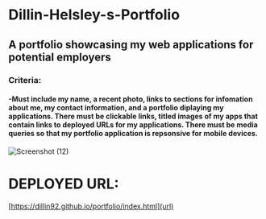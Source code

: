 # Dillin-Helsley-s-Portfolio

## A portfolio showcasing my web applications for potential employers

### Criteria:
#### -Must include my name, a recent photo, links to sections for infomation about me, my contact information, and a portfolio diplaying my applications. There must be clickable links, titled images of my apps that contain links to deployed URLs for my applications. There must be media queries so that my portfolio application is repsonsive for mobile devices.

![Screenshot (12)](https://user-images.githubusercontent.com/80184962/116026124-064ff600-a620-11eb-8774-61609e14ca3e.png)

# DEPLOYED URL:
 [https://dillin92.github.io/portfolio/index.html](url)

